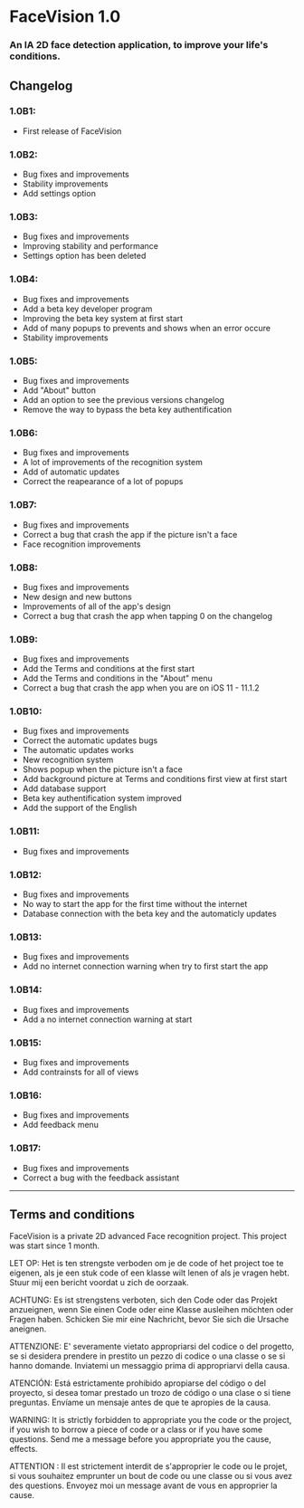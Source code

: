 # FaceVision 1.0

### An IA 2D face detection application, to improve your life's conditions.

## Changelog

### 1.0B1:

- First release of FaceVision

### 1.0B2:

- Bug fixes and improvements
- Stability improvements
- Add settings option

### 1.0B3:

- Bug fixes and improvements
- Improving stability and performance
- Settings option has been deleted

### 1.0B4:

- Bug fixes and improvements
- Add a beta key developer program
- Improving the beta key system at first start
- Add of many popups to prevents and shows when an error occure
- Stability improvements

### 1.0B5:

- Bug fixes and improvements
- Add "About" button
- Add an option to see the previous versions changelog
- Remove the way to bypass the beta key authentification

### 1.0B6:

- Bug fixes and improvements
- A lot of improvements of the recognition system
- Add of automatic updates
- Correct the reapearance of a lot of popups

### 1.0B7:

- Bug fixes and improvements
- Correct a bug that crash the app if the picture isn't a face
- Face recognition improvements

### 1.0B8:

- Bug fixes and improvements
- New design and new buttons
- Improvements of all of the app's design
- Correct a bug that crash the app when tapping 0 on the changelog


### 1.0B9:

- Bug fixes and improvements
- Add the Terms and conditions at the first start
- Add the Terms and conditions in the "About" menu
- Correct a bug that crash the app when you are on iOS 11 - 11.1.2

### 1.0B10:

- Bug fixes and improvements
- Correct the automatic updates bugs
- The automatic updates works
- New recognition system 
- Shows popup when the picture isn't a face
- Add background picture at Terms and conditions first view at first start
- Add database support
- Beta key authentification system improved
- Add the support of the English

### 1.0B11:

- Bug fixes and improvements

### 1.0B12:

- Bug fixes and improvements
- No way to start the app for the first time without the internet
- Database connection with the beta key and the automaticly updates

### 1.0B13:

- Bug fixes and improvements
- Add no internet connection warning when try to first start the app

### 1.0B14:

- Bug fixes and improvements
- Add a no internet connection warning at start

### 1.0B15:

- Bug fixes and improvements
- Add contrainsts for all of views

### 1.0B16:

- Bug fixes and improvements
- Add feedback menu

### 1.0B17:

- Bug fixes and improvements
- Correct a bug with the feedback assistant

---

## Terms and conditions

FaceVision is a private 2D advanced Face recognition project. This project was start since 1 month.

LET OP: Het is ten strengste verboden om je de code of het project toe te eigenen, als je een stuk code of een klasse wilt lenen of als je vragen hebt. Stuur mij een bericht voordat u zich de oorzaak.

ACHTUNG: Es ist strengstens verboten, sich den Code oder das Projekt anzueignen, wenn Sie einen Code oder eine Klasse ausleihen möchten oder Fragen haben. Schicken Sie mir eine Nachricht, bevor Sie sich die Ursache aneignen.

ATTENZIONE: E' severamente vietato appropriarsi del codice o del progetto, se si desidera prendere in prestito un pezzo di codice o una classe o se si hanno domande. Inviatemi un messaggio prima di appropriarvi della causa.

ATENCIÓN: Está estrictamente prohibido apropiarse del código o del proyecto, si desea tomar prestado un trozo de código o una clase o si tiene preguntas. Envíame un mensaje antes de que te apropies de la causa.

WARNING: It is strictly forbidden to appropriate you the code or the project, if you wish to borrow a piece of code or a class or if you have some questions. Send me a message before you appropriate you the cause, effects.

ATTENTION : Il est strictement interdit de s'approprier le code ou le projet, si vous souhaitez emprunter un bout de code ou une classe ou si vous avez des questions. Envoyez moi un message avant de vous en approprier la cause.




